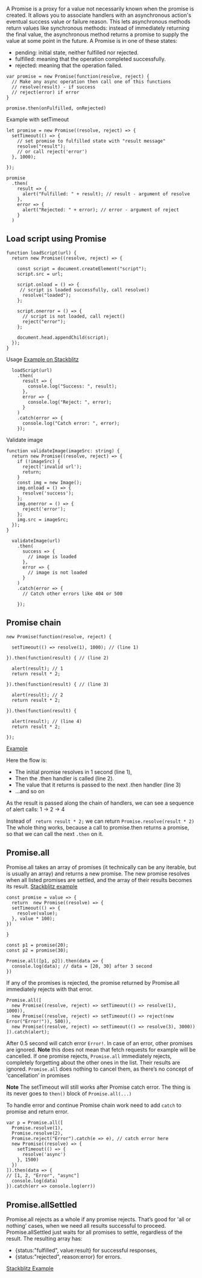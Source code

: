 A Promise is a proxy for a value not necessarily known when the promise is created. 
It allows you to associate handlers with an asynchronous action's eventual success value or failure reason. This lets asynchronous methods return values like synchronous methods: instead of immediately returning the final value, the asynchronous method returns a promise to supply the value at some point in the future.
A Promise is in one of these states:

* pending: initial state, neither fulfilled nor rejected.
* fulfilled: meaning that the operation completed successfully.
* rejected: meaning that the operation failed.

```
var promise = new Promise(function(resolve, reject) {
  // Make any async operation then call one of this functions
  // resolve(result) - if success 
  // reject(error) if error
}

promise.then(onFulfilled, onRejected)
```


Example with setTimeout
```
let promise = new Promise((resolve, reject) => {
  setTimeout(() => {
    // set promise to fulfilled state with "result message"
    resolve("result");
    // or call reject('error')
  }, 1000);

});

promise
  .then(
    result => {
      alert("Fulfilled: " + result); // result - argument of resolve
    },
    error => {
      alert("Rejected: " + error); // error - argument of reject
    }
  )

```
## Load script using Promise
```
function loadScript(url) {
  return new Promise((resolve, reject) => {

    const script = document.createElement("script");
    script.src = url;

    script.onload = () => {
     // script is loaded successfully, call resolve()
      resolve("loaded");
    };

    script.onerror = () => {
      // script is not loaded, call reject()
      reject("error");
    };

    document.head.appendChild(script);
  });
}
```

Usage [Example on Stackblitz](https://stackblitz.com/edit/t-promise?embed=1&file=index.ts)

```
  loadScript(url)
    .then(
      result => {
        console.log("Success: ", result);
      },
      error => {
        console.log("Reject: ", error);
      }
    )
    .catch(error => {
      console.log("Catch error: ", error);
    });
```

Validate image
```
function validateImage(imageSrc: string) {
  return new Promise((resolve, reject) => {
    if (!imageSrc) {
      reject('invalid url');
      return;
    }
    const img = new Image();
    img.onload = () => {
      resolve('success');
    };
    img.onerror = () => {
      reject('error');
    };
    img.src = imageSrc;
  });
}

  validateImage(url)
    .then(
      success => {
        // image is loaded
      },
      error => {
        // image is not loaded
      }
    )
    .catch(error => {
      // Catch other errors like 404 or 500
      
    });

```

## Promise chain

```
new Promise(function(resolve, reject) {

  setTimeout(() => resolve(1), 1000); // (line 1)

}).then(function(result) { // (line 2)

  alert(result); // 1
  return result * 2;

}).then(function(result) { // (line 3)

  alert(result); // 2
  return result * 2;

}).then(function(result) {

  alert(result); // (line 4)
  return result * 2;

});
```
[Example](https://stackblitz.com/edit/t-promise2?embed=1&file=index.ts)

Here the flow is:

- The initial promise resolves in 1 second (line 1),
- Then the .then handler is called (line 2).
- The value that it returns is passed to the next .then handler (line 3)
- …and so on

As the result is passed along the chain of handlers, we can see a sequence of alert calls: 1 → 2 → 4

Instead of ` return result * 2;` we can return `Promise.resolve(result * 2)`
The whole thing works, because a call to promise.then returns a promise, so that we can call the next `.then` on it.

## Promise.all
Promise.all takes an array of promises (it technically can be any iterable, but is usually an array) and returns a new promise.
The new promise resolves when all listed promises are settled, and the array of their results becomes its result.
[Stackblitz example](https://stackblitz.com/edit/a-promise-all-settled?embed=1&file=index.js)

```
const promise = value => {
  return  new Promise((resolve) => {
  setTimeout(() => { 
    resolve(value); 
  }, value * 100);
})

}

const p1 = promise(20);
const p2 = promise(30);

Promise.all([p1, p2]).then(data => {
  console.log(data); // data = [20, 30] after 3 second
})
```

If any of the promises is rejected, the promise returned by Promise.all immediately rejects with that error.
```
Promise.all([
  new Promise((resolve, reject) => setTimeout(() => resolve(1), 1000)),
  new Promise((resolve, reject) => setTimeout(() => reject(new Error("Error!")), 500)),
  new Promise((resolve, reject) => setTimeout(() => resolve(3), 3000))
]).catch(alert);
```
After 0.5 second will catch error `Error!`. In case of an error, other promises are ignored. **Note** this does not mean that fetch requests for example will be cancelled.
If one promise rejects, `Promise.all` immediately rejects, completely forgetting about the other ones in the list. Their results are ignored. `Promise.all` does nothing to cancel them, as there’s no concept of 'cancellation' in promises

**Note** The setTimeout will still works after Promise catch error. The thing is its never goes to `then()` block of `Promise.all(...)`

To handle error and continue Promise chain work need to add `catch` to promise and return error.

```
var p = Promise.all([
  Promise.resolve(1),
  Promise.resolve(2),
  Promise.reject("Error").catch(e => e), // catch error here
  new Promise((resolve) => {
    setTimeout(() => {
      resolve('async')
    }, 1500)
  })
]).then(data => {
// [1, 2, "Error", "async"]
  console.log(data)
}).catch(err => console.log(err))

```


## Promise.allSettled
Promise.all rejects as a whole if any promise rejects. That’s good for 'all or nothing' cases, when we need all results successful to proceed. Promise.allSettled just waits for all promises to settle, regardless of the result. The resulting array has:

- {status:"fulfilled", value:result} for successful responses,
- {status:"rejected", reason:error} for errors.

[Stackblitz Example](https://stackblitz.com/edit/a-promise-all-settled?file=index.js)
